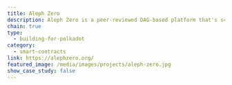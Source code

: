 ```yaml
---
title: Aleph Zero
description: Aleph Zero is a peer-reviewed DAG-based platform that's scalable, private, and developer-friendly.
chain: true
type:
  - building-for-polkadot
category:
  - smart-contracts
link: https://alephzero.org/
featured_image: /media/images/projects/aleph-zero.jpg
show_case_study: false
---
```

